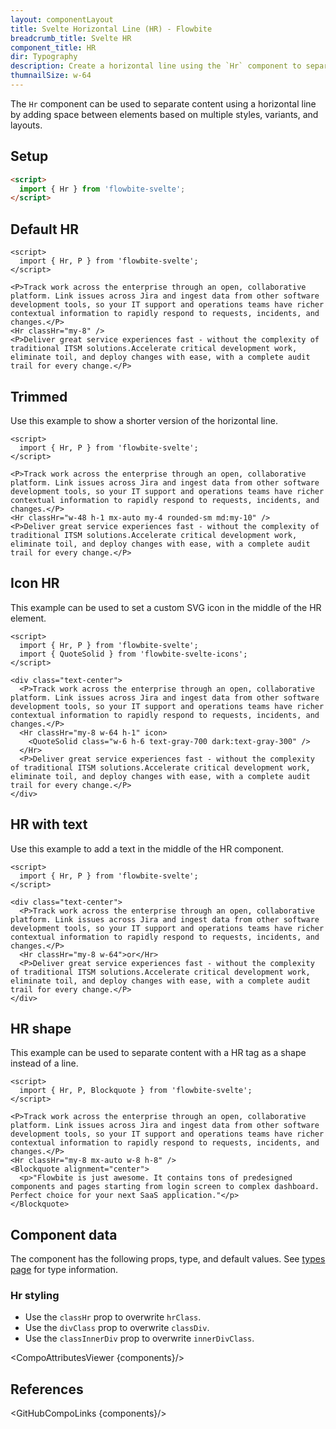 ```yaml
---
layout: componentLayout
title: Svelte Horizontal Line (HR) - Flowbite
breadcrumb_title: Svelte HR
component_title: HR
dir: Typography
description: Create a horizontal line using the `Hr` component to separate content such as paragraphs, blockquotes, and other elements
thumnailSize: w-64
---
```


<script>
  import { CompoAttributesViewer, GitHubCompoLinks, toKebabCase } from '../../utils'
  import { A} from '$lib';

  const components = 'Hr'
</script>

The `Hr` component can be used to separate content using a horizontal line by adding space between elements based on multiple styles, variants, and layouts.

## Setup

```html
<script>
  import { Hr } from 'flowbite-svelte';
</script>
```

## Default HR

```svelte example
<script>
  import { Hr, P } from 'flowbite-svelte';
</script>

<P>Track work across the enterprise through an open, collaborative platform. Link issues across Jira and ingest data from other software development tools, so your IT support and operations teams have richer contextual information to rapidly respond to requests, incidents, and changes.</P>
<Hr classHr="my-8" />
<P>Deliver great service experiences fast - without the complexity of traditional ITSM solutions.Accelerate critical development work, eliminate toil, and deploy changes with ease, with a complete audit trail for every change.</P>
```

## Trimmed

Use this example to show a shorter version of the horizontal line.

```svelte example
<script>
  import { Hr, P } from 'flowbite-svelte';
</script>

<P>Track work across the enterprise through an open, collaborative platform. Link issues across Jira and ingest data from other software development tools, so your IT support and operations teams have richer contextual information to rapidly respond to requests, incidents, and changes.</P>
<Hr classHr="w-48 h-1 mx-auto my-4 rounded-sm md:my-10" />
<P>Deliver great service experiences fast - without the complexity of traditional ITSM solutions.Accelerate critical development work, eliminate toil, and deploy changes with ease, with a complete audit trail for every change.</P>
```

## Icon HR

This example can be used to set a custom SVG icon in the middle of the HR element.

```svelte example
<script>
  import { Hr, P } from 'flowbite-svelte';
  import { QuoteSolid } from 'flowbite-svelte-icons';
</script>

<div class="text-center">
  <P>Track work across the enterprise through an open, collaborative platform. Link issues across Jira and ingest data from other software development tools, so your IT support and operations teams have richer contextual information to rapidly respond to requests, incidents, and changes.</P>
  <Hr classHr="my-8 w-64 h-1" icon>
    <QuoteSolid class="w-6 h-6 text-gray-700 dark:text-gray-300" />
  </Hr>
  <P>Deliver great service experiences fast - without the complexity of traditional ITSM solutions.Accelerate critical development work, eliminate toil, and deploy changes with ease, with a complete audit trail for every change.</P>
</div>
```

## HR with text

Use this example to add a text in the middle of the HR component.

```svelte example
<script>
  import { Hr, P } from 'flowbite-svelte';
</script>

<div class="text-center">
  <P>Track work across the enterprise through an open, collaborative platform. Link issues across Jira and ingest data from other software development tools, so your IT support and operations teams have richer contextual information to rapidly respond to requests, incidents, and changes.</P>
  <Hr classHr="my-8 w-64">or</Hr>
  <P>Deliver great service experiences fast - without the complexity of traditional ITSM solutions.Accelerate critical development work, eliminate toil, and deploy changes with ease, with a complete audit trail for every change.</P>
</div>
```

## HR shape

This example can be used to separate content with a HR tag as a shape instead of a line.

```svelte example
<script>
  import { Hr, P, Blockquote } from 'flowbite-svelte';
</script>

<P>Track work across the enterprise through an open, collaborative platform. Link issues across Jira and ingest data from other software development tools, so your IT support and operations teams have richer contextual information to rapidly respond to requests, incidents, and changes.</P>
<Hr classHr="my-8 mx-auto w-8 h-8" />
<Blockquote alignment="center">
  <p>"Flowbite is just awesome. It contains tons of predesigned components and pages starting from login screen to complex dashboard. Perfect choice for your next SaaS application."</p>
</Blockquote>
```

## Component data

The component has the following props, type, and default values. See [types page](/docs/pages/typescript) for type information.

### Hr styling

- Use the `classHr` prop to overwrite `hrClass`.
- Use the `divClass` prop to overwrite `classDiv`.
- Use the `classInnerDiv` prop to overwrite `innerDivClass`.

<CompoAttributesViewer {components}/>

## References

<GitHubCompoLinks {components}/>
